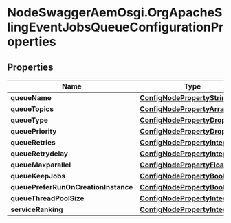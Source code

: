 # NodeSwaggerAemOsgi.OrgApacheSlingEventJobsQueueConfigurationProperties

## Properties

Name | Type | Description | Notes
------------ | ------------- | ------------- | -------------
**queueName** | [**ConfigNodePropertyString**](ConfigNodePropertyString.md) |  | [optional] 
**queueTopics** | [**ConfigNodePropertyArray**](ConfigNodePropertyArray.md) |  | [optional] 
**queueType** | [**ConfigNodePropertyDropDown**](ConfigNodePropertyDropDown.md) |  | [optional] 
**queuePriority** | [**ConfigNodePropertyDropDown**](ConfigNodePropertyDropDown.md) |  | [optional] 
**queueRetries** | [**ConfigNodePropertyInteger**](ConfigNodePropertyInteger.md) |  | [optional] 
**queueRetrydelay** | [**ConfigNodePropertyInteger**](ConfigNodePropertyInteger.md) |  | [optional] 
**queueMaxparallel** | [**ConfigNodePropertyFloat**](ConfigNodePropertyFloat.md) |  | [optional] 
**queueKeepJobs** | [**ConfigNodePropertyBoolean**](ConfigNodePropertyBoolean.md) |  | [optional] 
**queuePreferRunOnCreationInstance** | [**ConfigNodePropertyBoolean**](ConfigNodePropertyBoolean.md) |  | [optional] 
**queueThreadPoolSize** | [**ConfigNodePropertyInteger**](ConfigNodePropertyInteger.md) |  | [optional] 
**serviceRanking** | [**ConfigNodePropertyInteger**](ConfigNodePropertyInteger.md) |  | [optional] 


